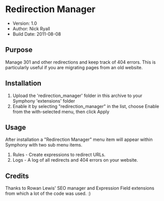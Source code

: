 # Redirection Manager
 
* Version: 1.0
* Author: Nick Ryall
* Build Date: 2011-08-08

## Purpose

Manage 301 and other redirections and keep track of 404 errors. This is particularly useful if you are migrating pages from an old website. 

## Installation
 
1. Upload the 'redirection_manager' folder in this archive to your Symphony 'extensions' folder
2. Enable it by selecting "redirection_manager" in the list, choose Enable from the with-selected menu, then click Apply

## Usage

After installation a "Redirection Manager" menu item will appear within Symphony with two sub menu items.

1. Rules -  Create expressions to redirect URLs.
2. Logs - A log of all redirects and 404 errors on your website.

## Credits

Thanks to Rowan Lewis' SEO manager and Expression Field extensions from which a lot of the code was used. :)